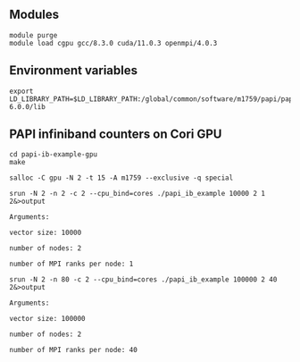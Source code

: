 ## Modules

```
module purge
module load cgpu gcc/8.3.0 cuda/11.0.3 openmpi/4.0.3
```

## Environment variables

```
export LD_LIBRARY_PATH=$LD_LIBRARY_PATH:/global/common/software/m1759/papi/papi-6.0.0/lib
```

## PAPI infiniband counters on Cori GPU

```
cd papi-ib-example-gpu
make

salloc -C gpu -N 2 -t 15 -A m1759 --exclusive -q special
```

```
srun -N 2 -n 2 -c 2 --cpu_bind=cores ./papi_ib_example 10000 2 1 2&>output 

Arguments:

vector size: 10000

number of nodes: 2

number of MPI ranks per node: 1
```

```
srun -N 2 -n 80 -c 2 --cpu_bind=cores ./papi_ib_example 100000 2 40 2&>output 

Arguments:

vector size: 100000

number of nodes: 2

number of MPI ranks per node: 40
```
